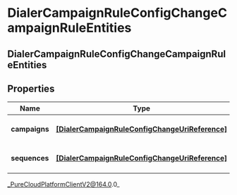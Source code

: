 # DialerCampaignRuleConfigChangeCampaignRuleEntities

## DialerCampaignRuleConfigChangeCampaignRuleEntities

## Properties

|Name | Type | Description | Notes|
|------------ | ------------- | ------------- | -------------|
| **campaigns** | [**[DialerCampaignRuleConfigChangeUriReference]**](DialerCampaignRuleConfigChangeUriReference) | A list of campaignIds to act on | [optional] |
| **sequences** | [**[DialerCampaignRuleConfigChangeUriReference]**](DialerCampaignRuleConfigChangeUriReference) | A list of sequenceIds to act on | [optional] |



_PureCloudPlatformClientV2@164.0.0_
